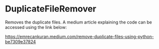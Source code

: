 # DuplicateFileRemover
Removes the duplicate files. A medium article explaining the code can be accessed using the link below:

https://emrecankuran.medium.com/remove-duplicate-files-using-python-be7309e37824
